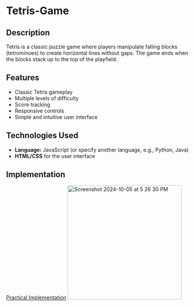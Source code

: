 # Tetris-Game

## Description
Tetris is a classic puzzle game where players manipulate falling blocks (tetrominoes) to create horizontal lines without gaps. The game ends when the blocks stack up to the top of the playfield.

## Features
- Classic Tetris gameplay
- Multiple levels of difficulty
- Score tracking
- Responsive controls
- Simple and intuitive user interface

## Technologies Used
- **Language:** JavaScript (or specify another language, e.g., Python, Java)
- **HTML/CSS** for the user interface

## Implementation
[Practical Implementation](https://github.com/user-attachments/assets/ecde2cb6-b10f-4cbd-aa14-4417f253fd0c)
<img width="310" alt="Screenshot 2024-10-05 at 5 26 30 PM" src="https://github.com/user-attachments/assets/81ef79b2-659e-4942-8a4e-b19052d2aaac">
